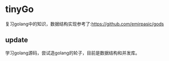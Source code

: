 # tinyGo

复习golang中的知识，数据结构实现参考了:https://github.com/emirpasic/gods

## update

学习golang源码，尝试造golang的轮子，目前是数据结构和并发库。